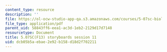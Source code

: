 ```yaml
---
content_type: resource
description: ''
file: https://ol-ocw-studio-app-qa.s3.amazonaws.com/courses/5-07sc-biological-chemistry-i-fall-2013/dcb05b5aebae2e92b158d18d2f702211_sb_session11.pdf
file_type: application/pdf
parent_uid: 58843ff6-eea1-ac3d-1eb2-2129d17d7148
resourcetype: Document
title: 5.07SC(F13) storyboards session 11
uid: dcb05b5a-ebae-2e92-b158-d18d2f702211
---
```

